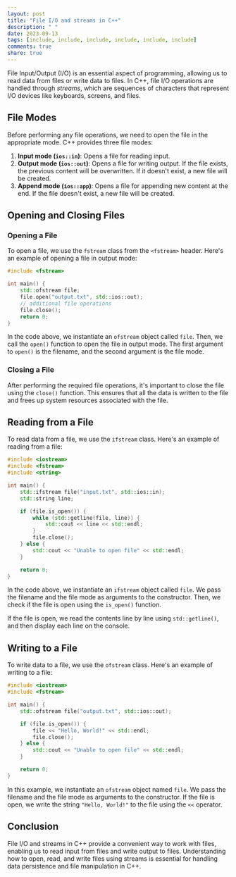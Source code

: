 ```yaml
---
layout: post
title: "File I/O and streams in C++"
description: " "
date: 2023-09-13
tags: [include, include, include, include, include, include]
comments: true
share: true
---
```


File Input/Output (I/O) is an essential aspect of programming, allowing us to read data from files or write data to files. In C++, file I/O operations are handled through *streams*, which are sequences of characters that represent I/O devices like keyboards, screens, and files.

## File Modes

Before performing any file operations, we need to open the file in the appropriate mode. C++ provides three file modes:

1. **Input mode (`ios::in`)**: Opens a file for reading input.
2. **Output mode (`ios::out`)**: Opens a file for writing output. If the file exists, the previous content will be overwritten. If it doesn't exist, a new file will be created.
3. **Append mode (`ios::app`)**: Opens a file for appending new content at the end. If the file doesn't exist, a new file will be created.

## Opening and Closing Files

### Opening a File

To open a file, we use the `fstream` class from the `<fstream>` header. Here's an example of opening a file in output mode:

```cpp
#include <fstream>

int main() {
    std::ofstream file;
    file.open("output.txt", std::ios::out);
    // additional file operations
    file.close();
    return 0;
}
```

In the code above, we instantiate an `ofstream` object called `file`. Then, we call the `open()` function to open the file in output mode. The first argument to `open()` is the filename, and the second argument is the file mode.

### Closing a File

After performing the required file operations, it's important to close the file using the `close()` function. This ensures that all the data is written to the file and frees up system resources associated with the file.

## Reading from a File

To read data from a file, we use the `ifstream` class. Here's an example of reading from a file:

```cpp
#include <iostream>
#include <fstream>
#include <string>

int main() {
    std::ifstream file("input.txt", std::ios::in);
    std::string line;

    if (file.is_open()) {
        while (std::getline(file, line)) {
            std::cout << line << std::endl;
        }
        file.close();
    } else {
        std::cout << "Unable to open file" << std::endl;
    }

    return 0;
}
```

In the code above, we instantiate an `ifstream` object called `file`. We pass the filename and the file mode as arguments to the constructor. Then, we check if the file is open using the `is_open()` function.

If the file is open, we read the contents line by line using `std::getline()`, and then display each line on the console.

## Writing to a File

To write data to a file, we use the `ofstream` class. Here's an example of writing to a file:

```cpp
#include <iostream>
#include <fstream>

int main() {
    std::ofstream file("output.txt", std::ios::out);

    if (file.is_open()) {
        file << "Hello, World!" << std::endl;
        file.close();
    } else {
        std::cout << "Unable to open file" << std::endl;
    }

    return 0;
}
```

In this example, we instantiate an `ofstream` object named `file`. We pass the filename and the file mode as arguments to the constructor. If the file is open, we write the string `"Hello, World!"` to the file using the `<<` operator.

## Conclusion

File I/O and streams in C++ provide a convenient way to work with files, enabling us to read input from files and write output to files. Understanding how to open, read, and write files using streams is essential for handling data persistence and file manipulation in C++.